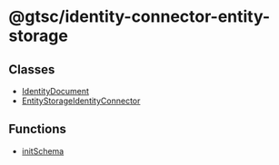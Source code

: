 # @gtsc/identity-connector-entity-storage

## Classes

- [IdentityDocument](classes/IdentityDocument.md)
- [EntityStorageIdentityConnector](classes/EntityStorageIdentityConnector.md)

## Functions

- [initSchema](functions/initSchema.md)
